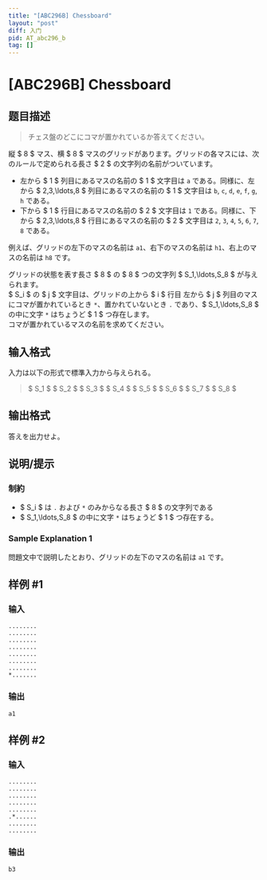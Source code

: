 ```yaml
---
title: "[ABC296B] Chessboard"
layout: "post"
diff: 入门
pid: AT_abc296_b
tag: []
---
```


# [ABC296B] Chessboard

## 题目描述

[problemUrl]: https://atcoder.jp/contests/abc296/tasks/abc296_b

> チェス盤のどこにコマが置かれているか答えてください。

縦 $ 8 $ マス、横 $ 8 $ マスのグリッドがあります。グリッドの各マスには、次のルールで定められる長さ $ 2 $ の文字列の名前がついています。

- 左から $ 1 $ 列目にあるマスの名前の $ 1 $ 文字目は `a` である。同様に、左から $ 2,3,\ldots,8 $ 列目にあるマスの名前の $ 1 $ 文字目は `b`, `c`, `d`, `e`, `f`, `g`, `h` である。
- 下から $ 1 $ 行目にあるマスの名前の $ 2 $ 文字目は `1` である。同様に、下から $ 2,3,\ldots,8 $ 行目にあるマスの名前の $ 2 $ 文字目は `2`, `3`, `4`, `5`, `6`, `7`, `8` である。

例えば、グリッドの左下のマスの名前は `a1`、右下のマスの名前は `h1`、右上のマスの名前は `h8` です。

グリッドの状態を表す長さ $ 8 $ の $ 8 $ つの文字列 $ S_1,\ldots,S_8 $ が与えられます。  
$ S_i $ の $ j $ 文字目は、グリッドの上から $ i $ 行目 左から $ j $ 列目のマスにコマが置かれているとき `*`、置かれていないとき `.` であり、$ S_1,\ldots,S_8 $ の中に文字 `*` はちょうど $ 1 $ つ存在します。  
コマが置かれているマスの名前を求めてください。

## 输入格式

入力は以下の形式で標準入力から与えられる。

> $ S_1 $ $ S_2 $ $ S_3 $ $ S_4 $ $ S_5 $ $ S_6 $ $ S_7 $ $ S_8 $

## 输出格式

答えを出力せよ。

## 说明/提示

### 制約

- $ S_i $ は `.` および `*` のみからなる長さ $ 8 $ の文字列である
- $ S_1,\ldots,S_8 $ の中に文字 `*` はちょうど $ 1 $ つ存在する。

### Sample Explanation 1

問題文中で説明したとおり、グリッドの左下のマスの名前は `a1` です。

## 样例 #1

### 输入

```
........
........
........
........
........
........
........
*.......
```

### 输出

```
a1
```

## 样例 #2

### 输入

```
........
........
........
........
........
.*......
........
........
```

### 输出

```
b3
```

